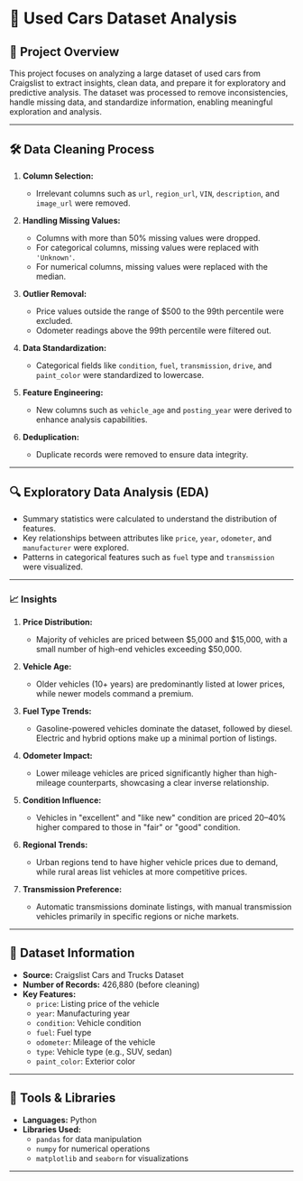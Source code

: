# 🚗 Used Cars Dataset Analysis  

## 📌 Project Overview  
This project focuses on analyzing a large dataset of used cars from Craigslist to extract insights, clean data, and prepare it for exploratory and predictive analysis. The dataset was processed to remove inconsistencies, handle missing data, and standardize information, enabling meaningful exploration and analysis.  

---

## 🛠️ Data Cleaning Process  
1. **Column Selection:**  
   - Irrelevant columns such as `url`, `region_url`, `VIN`, `description`, and `image_url` were removed.  

2. **Handling Missing Values:**  
   - Columns with more than 50% missing values were dropped.  
   - For categorical columns, missing values were replaced with `'Unknown'`.  
   - For numerical columns, missing values were replaced with the median.  

3. **Outlier Removal:**  
   - Price values outside the range of \$500 to the 99th percentile were excluded.  
   - Odometer readings above the 99th percentile were filtered out.  

4. **Data Standardization:**  
   - Categorical fields like `condition`, `fuel`, `transmission`, `drive`, and `paint_color` were standardized to lowercase.  

5. **Feature Engineering:**  
   - New columns such as `vehicle_age` and `posting_year` were derived to enhance analysis capabilities.  

6. **Deduplication:**  
   - Duplicate records were removed to ensure data integrity.  

---

## 🔍 Exploratory Data Analysis (EDA)  
- Summary statistics were calculated to understand the distribution of features.  
- Key relationships between attributes like `price`, `year`, `odometer`, and `manufacturer` were explored.  
- Patterns in categorical features such as `fuel` type and `transmission` were visualized.
---
### 📈 Insights  
1. **Price Distribution:**  
   - Majority of vehicles are priced between \$5,000 and \$15,000, with a small number of high-end vehicles exceeding \$50,000.  

2. **Vehicle Age:**  
   - Older vehicles (10+ years) are predominantly listed at lower prices, while newer models command a premium.  

3. **Fuel Type Trends:**  
   - Gasoline-powered vehicles dominate the dataset, followed by diesel. Electric and hybrid options make up a minimal portion of listings.  

4. **Odometer Impact:**  
   - Lower mileage vehicles are priced significantly higher than high-mileage counterparts, showcasing a clear inverse relationship.  

5. **Condition Influence:**  
   - Vehicles in "excellent" and "like new" condition are priced 20–40% higher compared to those in "fair" or "good" condition.  

6. **Regional Trends:**  
   - Urban regions tend to have higher vehicle prices due to demand, while rural areas list vehicles at more competitive prices.  

7. **Transmission Preference:**  
   - Automatic transmissions dominate listings, with manual transmission vehicles primarily in specific regions or niche markets.  

---

## 📂 Dataset Information  
- **Source:** Craigslist Cars and Trucks Dataset  
- **Number of Records:** 426,880 (before cleaning)  
- **Key Features:**  
  - `price`: Listing price of the vehicle  
  - `year`: Manufacturing year  
  - `condition`: Vehicle condition  
  - `fuel`: Fuel type  
  - `odometer`: Mileage of the vehicle  
  - `type`: Vehicle type (e.g., SUV, sedan)  
  - `paint_color`: Exterior color  

---

## 🔧 Tools & Libraries  
- **Languages:** Python  
- **Libraries Used:**  
  - `pandas` for data manipulation  
  - `numpy` for numerical operations  
  - `matplotlib` and `seaborn` for visualizations  

---

